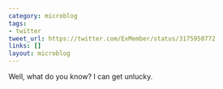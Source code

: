 ```yaml
---
category: microblog
tags:
- twitter
tweet_url: https://twitter.com/ExMember/status/3175950772
links: []
layout: microblog
---
```

Well, what do you know? I can get unlucky.
